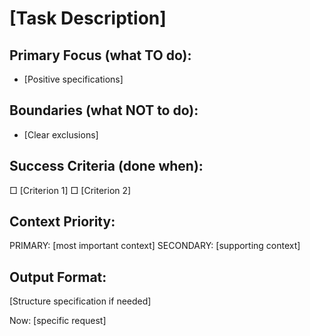 # [Task Description]

## Primary Focus (what TO do):
- [Positive specifications]

## Boundaries (what NOT to do):
- [Clear exclusions]

## Success Criteria (done when):
□ [Criterion 1]
□ [Criterion 2]

## Context Priority:
PRIMARY: [most important context]
SECONDARY: [supporting context]

## Output Format:
[Structure specification if needed]

Now: [specific request]
